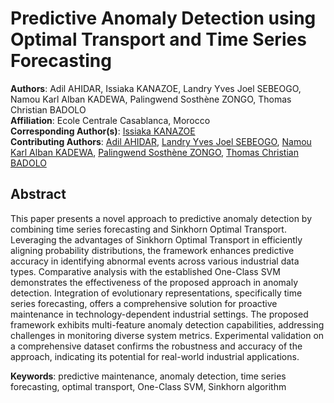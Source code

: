 # Predictive Anomaly Detection using Optimal Transport and Time Series Forecasting

**Authors**: Adil AHIDAR, Issiaka KANAZOE, Landry Yves Joel SEBEOGO, Namou Karl Alban KADEWA, Palingwend Sosthène ZONGO, Thomas Christian BADOLO  
**Affiliation**: Ecole Centrale Casablanca, Morocco  
**Corresponding Author(s)**: [Issiaka KANAZOE](mailto:issiaka.kanazoe@centrale-casablanca.ma)  
**Contributing Authors**: [Adil AHIDAR](mailto:adil.ahidar@centrale-casablanca.ma), [Landry Yves Joel SEBEOGO](mailto:landry.sebeogo@centrale-casablanca.ma), [Namou Karl Alban KADEWA](mailto:alban.kadewa@centrale-casablanca.ma), [Palingwend Sosthène ZONGO](mailto:sosthene.zongo@centrale-casablanca.ma), [Thomas Christian BADOLO](mailto:christian.badolo@centrale-casablanca.ma)  

## Abstract
This paper presents a novel approach to predictive anomaly detection by combining time series forecasting and Sinkhorn Optimal Transport. Leveraging the advantages of Sinkhorn Optimal Transport in efficiently aligning probability distributions, the framework enhances predictive accuracy in identifying abnormal events across various industrial data types. Comparative analysis with the established One-Class SVM demonstrates the effectiveness of the proposed approach in anomaly detection. Integration of evolutionary representations, specifically time series forecasting, offers a comprehensive solution for proactive maintenance in technology-dependent industrial settings. The proposed framework exhibits multi-feature anomaly detection capabilities, addressing challenges in monitoring diverse system metrics. Experimental validation on a comprehensive dataset confirms the robustness and accuracy of the approach, indicating its potential for real-world industrial applications.

**Keywords**: predictive maintenance, anomaly detection, time series forecasting, optimal transport, One-Class SVM, Sinkhorn algorithm
